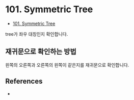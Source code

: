 # 101. Symmetric Tree
* [101. Symmetric Tree](https://leetcode.com/problems/symmetric-tree/)

tree가 좌우 대칭인지 확인합니다.

## 재귀문으로 확인하는 방법
왼쪽의 오른쪽과 오른쪽의 왼쪽이 같은지를 재귀문으로 확인합니다.


## References
* [](https://www.geeksforgeeks.org/symmetric-tree-tree-which-is-mirror-image-of-itself/)
